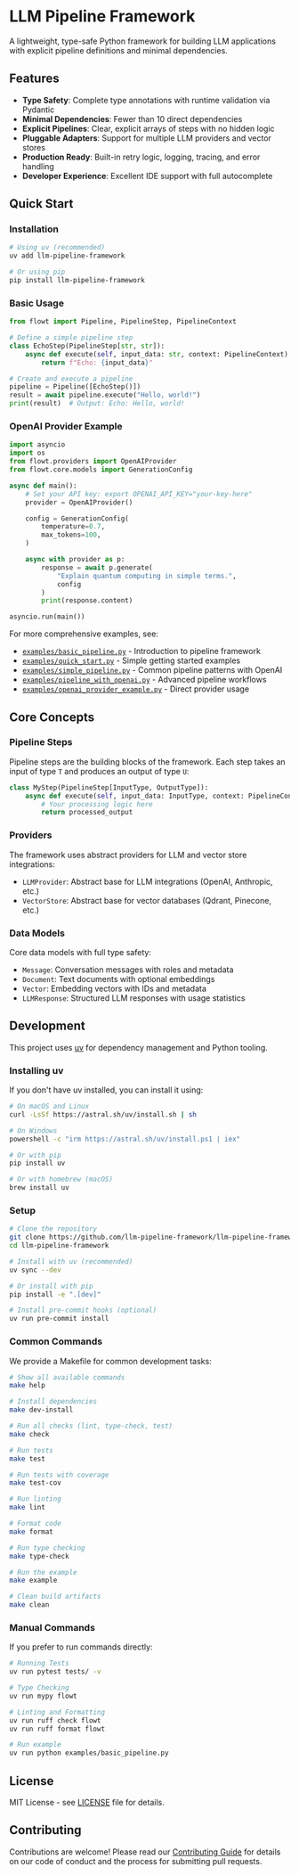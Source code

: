 # LLM Pipeline Framework

A lightweight, type-safe Python framework for building LLM applications with explicit pipeline definitions and minimal dependencies.

## Features

- **Type Safety**: Complete type annotations with runtime validation via Pydantic
- **Minimal Dependencies**: Fewer than 10 direct dependencies
- **Explicit Pipelines**: Clear, explicit arrays of steps with no hidden logic
- **Pluggable Adapters**: Support for multiple LLM providers and vector stores
- **Production Ready**: Built-in retry logic, logging, tracing, and error handling
- **Developer Experience**: Excellent IDE support with full autocomplete

## Quick Start

### Installation

```bash
# Using uv (recommended)
uv add llm-pipeline-framework

# Or using pip
pip install llm-pipeline-framework
```

### Basic Usage

```python
from flowt import Pipeline, PipelineStep, PipelineContext

# Define a simple pipeline step
class EchoStep(PipelineStep[str, str]):
    async def execute(self, input_data: str, context: PipelineContext) -> str:
        return f"Echo: {input_data}"

# Create and execute a pipeline
pipeline = Pipeline([EchoStep()])
result = await pipeline.execute("Hello, world!")
print(result)  # Output: Echo: Hello, world!
```

### OpenAI Provider Example

```python
import asyncio
import os
from flowt.providers import OpenAIProvider
from flowt.core.models import GenerationConfig

async def main():
    # Set your API key: export OPENAI_API_KEY="your-key-here"
    provider = OpenAIProvider()

    config = GenerationConfig(
        temperature=0.7,
        max_tokens=100,
    )

    async with provider as p:
        response = await p.generate(
            "Explain quantum computing in simple terms.",
            config
        )
        print(response.content)

asyncio.run(main())
```

For more comprehensive examples, see:

- [`examples/basic_pipeline.py`](examples/basic_pipeline.py) - Introduction to pipeline framework
- [`examples/quick_start.py`](examples/quick_start.py) - Simple getting started examples
- [`examples/simple_pipeline.py`](examples/simple_pipeline.py) - Common pipeline patterns with OpenAI
- [`examples/pipeline_with_openai.py`](examples/pipeline_with_openai.py) - Advanced pipeline workflows
- [`examples/openai_provider_example.py`](examples/openai_provider_example.py) - Direct provider usage

## Core Concepts

### Pipeline Steps

Pipeline steps are the building blocks of the framework. Each step takes an input of type `T` and produces an output of type `U`:

```python
class MyStep(PipelineStep[InputType, OutputType]):
    async def execute(self, input_data: InputType, context: PipelineContext) -> OutputType:
        # Your processing logic here
        return processed_output
```

### Providers

The framework uses abstract providers for LLM and vector store integrations:

- `LLMProvider`: Abstract base for LLM integrations (OpenAI, Anthropic, etc.)
- `VectorStore`: Abstract base for vector databases (Qdrant, Pinecone, etc.)

### Data Models

Core data models with full type safety:

- `Message`: Conversation messages with roles and metadata
- `Document`: Text documents with optional embeddings
- `Vector`: Embedding vectors with IDs and metadata
- `LLMResponse`: Structured LLM responses with usage statistics

## Development

This project uses [uv](https://docs.astral.sh/uv/) for dependency management and Python tooling.

### Installing uv

If you don't have uv installed, you can install it using:

```bash
# On macOS and Linux
curl -LsSf https://astral.sh/uv/install.sh | sh

# On Windows
powershell -c "irm https://astral.sh/uv/install.ps1 | iex"

# Or with pip
pip install uv

# Or with homebrew (macOS)
brew install uv
```

### Setup

```bash
# Clone the repository
git clone https://github.com/llm-pipeline-framework/llm-pipeline-framework.git
cd llm-pipeline-framework

# Install with uv (recommended)
uv sync --dev

# Or install with pip
pip install -e ".[dev]"

# Install pre-commit hooks (optional)
uv run pre-commit install
```

### Common Commands

We provide a Makefile for common development tasks:

```bash
# Show all available commands
make help

# Install dependencies
make dev-install

# Run all checks (lint, type-check, test)
make check

# Run tests
make test

# Run tests with coverage
make test-cov

# Run linting
make lint

# Format code
make format

# Run type checking
make type-check

# Run the example
make example

# Clean build artifacts
make clean
```

### Manual Commands

If you prefer to run commands directly:

```bash
# Running Tests
uv run pytest tests/ -v

# Type Checking
uv run mypy flowt

# Linting and Formatting
uv run ruff check flowt
uv run ruff format flowt

# Run example
uv run python examples/basic_pipeline.py
```

## License

MIT License - see [LICENSE](LICENSE) file for details.

## Contributing

Contributions are welcome! Please read our [Contributing Guide](CONTRIBUTING.md) for details on our code of conduct and the process for submitting pull requests.
